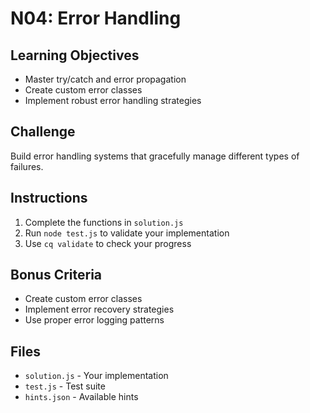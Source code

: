 # N04: Error Handling

## Learning Objectives
- Master try/catch and error propagation
- Create custom error classes
- Implement robust error handling strategies

## Challenge
Build error handling systems that gracefully manage different types of failures.

## Instructions
1. Complete the functions in `solution.js`
2. Run `node test.js` to validate your implementation
3. Use `cq validate` to check your progress

## Bonus Criteria
- Create custom error classes
- Implement error recovery strategies
- Use proper error logging patterns

## Files
- `solution.js` - Your implementation
- `test.js` - Test suite
- `hints.json` - Available hints